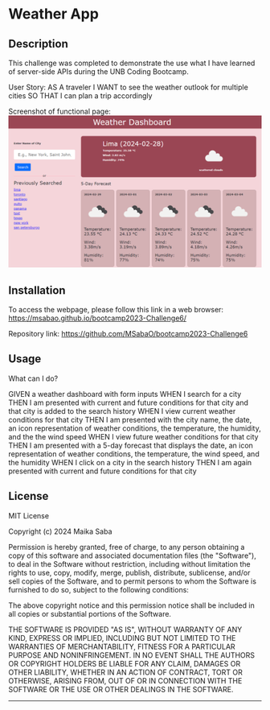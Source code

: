 # Weather App 

## Description

This challenge was completed to demonstrate the use what I have learned of server-side APIs during the UNB Coding Bootcamp.

User Story:
AS A traveler
I WANT to see the weather outlook for multiple cities
SO THAT I can plan a trip accordingly

Screenshot of functional page:
![alt text](image.png)

## Installation

To access the webpage, please follow this link in a web browser: https://msabao.github.io/bootcamp2023-Challenge6/

Repository link:
https://github.com/MSabaO/bootcamp2023-Challenge6

## Usage

What can I do?

GIVEN a weather dashboard with form inputs
WHEN I search for a city
THEN I am presented with current and future conditions for that city and that city is added to the search history
WHEN I view current weather conditions for that city
THEN I am presented with the city name, the date, an icon representation of weather conditions, the temperature, the humidity, and the the wind speed
WHEN I view future weather conditions for that city
THEN I am presented with a 5-day forecast that displays the date, an icon representation of weather conditions, the temperature, the wind speed, and the humidity
WHEN I click on a city in the search history
THEN I am again presented with current and future conditions for that city

## License

MIT License

Copyright (c) 2024 Maika Saba

Permission is hereby granted, free of charge, to any person obtaining a copy
of this software and associated documentation files (the "Software"), to deal
in the Software without restriction, including without limitation the rights
to use, copy, modify, merge, publish, distribute, sublicense, and/or sell
copies of the Software, and to permit persons to whom the Software is
furnished to do so, subject to the following conditions:

The above copyright notice and this permission notice shall be included in all
copies or substantial portions of the Software.

THE SOFTWARE IS PROVIDED "AS IS", WITHOUT WARRANTY OF ANY KIND, EXPRESS OR
IMPLIED, INCLUDING BUT NOT LIMITED TO THE WARRANTIES OF MERCHANTABILITY,
FITNESS FOR A PARTICULAR PURPOSE AND NONINFRINGEMENT. IN NO EVENT SHALL THE
AUTHORS OR COPYRIGHT HOLDERS BE LIABLE FOR ANY CLAIM, DAMAGES OR OTHER
LIABILITY, WHETHER IN AN ACTION OF CONTRACT, TORT OR OTHERWISE, ARISING FROM,
OUT OF OR IN CONNECTION WITH THE SOFTWARE OR THE USE OR OTHER DEALINGS IN THE
SOFTWARE.

---
